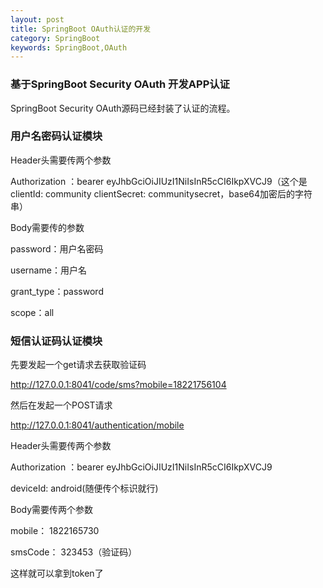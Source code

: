 ```yaml
---
layout: post
title: SpringBoot OAuth认证的开发
category: SpringBoot
keywords: SpringBoot,OAuth
---
```


### 基于SpringBoot Security OAuth 开发APP认证

SpringBoot Security OAuth源码已经封装了认证的流程。


### 用户名密码认证模块

Header头需要传两个参数

Authorization ：bearer eyJhbGciOiJIUzI1NiIsInR5cCI6IkpXVCJ9（这个是clientId: community
        clientSecret: communitysecret，base64加密后的字符串）

Body需要传的参数

password：用户名密码

username：用户名

grant_type：password

scope：all


### 短信认证码认证模块

先要发起一个get请求去获取验证码

http://127.0.0.1:8041/code/sms?mobile=18221756104

然后在发起一个POST请求

http://127.0.0.1:8041/authentication/mobile

Header头需要传两个参数

Authorization ：bearer eyJhbGciOiJIUzI1NiIsInR5cCI6IkpXVCJ9

deviceId: android(随便传个标识就行)

Body需要传两个参数

mobile： 1822165730

smsCode： 323453（验证码）

这样就可以拿到token了









